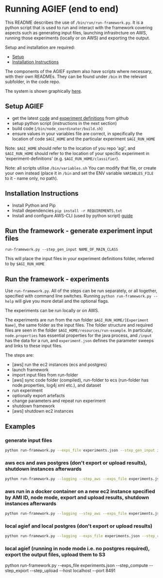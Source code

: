 # Running AGIEF (end to end)

This README describes the use of  ```/bin/run/run-framework.py```.
It is a python script that is used to run and interact with the framework covering aspects such as generating input files, launching infrastrcture on AWS, running those experiments (locally or on AWS) and exporting the output. 

Setup and installation are required:
- [Setup](#markdown-header-setup)
- [Installation Instructions](#markdown-header-intallation-instructions)

The components of the AGIEF system also have scripts where necessary, with their own READMEs. They can be found under ```/bin``` in the relevant subfolder, in the code repo.

The system is shown graphically [here](https://docs.google.com/drawings/d/1zBIRn2o5c29C8w1IUUh38syWOqL4EiedtEpPHkgxDko/edit).


## Setup AGIEF
- get the latest [code](https://github.com/ProjectAGI/agi) and [experiment definitions](https://github.com/ProjectAGI/experiment-definitions) from github
- setup python script (instructions in the next section)
- build code (```/bin/node_coordinator/build.sh```)
- ensure values in your variables file are correct, in specifically the location of code ```$AGI_HOME``` and the particular experiment ```$AGI_RUN_HOME```

Note: ```$AGI_HOME``` should refer to the location of you repo 'agi', and ```$AGI_RUN_HOME``` should refer to the location of your specific experiment in 'experiment-definitions' (e.g. ```$AGI_RUN_HOME/classifier```).

Note: all scripts utilise ```/bin/variables.sh```
You can modify that file, or create your own instead (place it in ```/bin``` and set the ENV variable ```VARIABLES_FILE``` to it - name only, no path).


## Installation Instructions
- Install Python and Pip
- Install dependencies
```pip install -r REQUIREMENTS.txt```
- Install and configure AWS-CLI (used by python script) [guide](http://docs.aws.amazon.com/cli/latest/userguide/installing.html)


## Run the framework - generate experiment input files
```run-framework.py --step_gen_input NAME_OF_MAIN_CLASS```

This will place the input files in your experiment definitions folder, referred to by ```$AGI_RUN_HOME```


## Run the framework - experiments
Use ```run-framework.py```. All of the steps can be run separately, or all together, specified with command line switches. Running ```python run-framework.py --help``` will give you more detail and the optional flags. 

The experiments can be run locally or on AWS. 

The experiments are run from the run folder ```$AGI_RUN_HOME/[Experiment Name]```, the same folder as the input files. The folder structure and required files are seen in the folder ```$AGI_HOME/resources/run-example```. In particular, ```node.properties``` has essential properties for the java process, and ```/input``` has the data for a run, and ```experiment.json``` defines the parameter sweeps and links to these input files.

The steps are:

- [aws] run the ec2 instances (ecs and postgres)
- launch framework
- import input files from run-folder
- [aws] sync code folder (compiled), run-folder to ecs (run-folder has node.properties, log4j xml etc.), and dataset
- run experiment
- optionally export artefacts
- change parameters and repeat run experiment
- shutdown framework
- [aws] shutdown ec2 instances


## Examples

### generate input files
```sh
python run-framework.py --exps_file experiments.json --step_gen_input io.agi.framework.demo.mnist.DeepMNISTDemo
```

### aws ecs and aws postgres (don't export or upload results), shutdown instances afterwards
```sh
python run-framework.py --logging --step_aws --exps_file experiments.json --step_sync --step_agief --step_shutdown --instanceid i-06d6a791 --port 8491 --pg_instance i-b1d1bd33 --task_name mnist-spatial-task:8 --ec2_keypath /$HOME/.ssh/ecs-key.pem
```

### aws run in a docker container on a new ec2 instance specified by AMI ID, node mode, export and upload results, shutdown instances afterwards
```sh
python run-framework.py --logging --step_aws --exps_file experiments.json --step_sync --step_compute --step_shutdown --step_export --step_upload --amiid ami-17211d74 --ami_ram 12 --port 8491 --ec2_keypath ~/.ssh/nextpair.pem
```

### local agief and local postgres (don't export or upload results)
```sh
python run-framework.py --logging --exps_file experiments.json --step_compute --host localhost --port 8491 --pg_instance localhost
```

### local agief (running in node mode i.e. no postgres required), export the output files, upload them to S3
python run-framework.py --exps_file experiments.json --step_compute --step_export --step_upload --host localhost --port 8491
